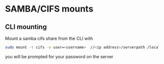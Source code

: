 # SAMBA/CIFS mounts

## CLI mounting

Mount a samba cifs share from the CLI with
```bash
sudo mount -t cifs -o user=<username>  //<ip address>/serverpath /local/path 
```

you will be prompted for your password on the server

